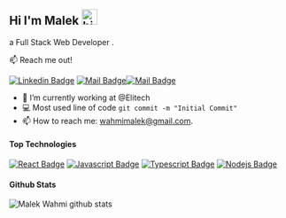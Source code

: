 ## Hi I'm Malek <img src="https://user-images.githubusercontent.com/1303154/88677602-1635ba80-d120-11ea-84d8-d263ba5fc3c0.gif" width="28px" alt="hi">

 a Full Stack Web Developer .


:mailbox: Reach me out!

[![Linkedin Badge](https://img.shields.io/badge/-MalekWahmi-0e76a8?style=flat&labelColor=0e76a8&logo=linkedin&logoColor=white)](https://www.linkedin.com/in/wahmimalek/) [![Mail Badge](https://img.shields.io/badge/-@malekwahmi-e84393?style=flat&labelColor=e84393&logo=instagram&logoColor=white)](https://instagram.com/malek_wahmi/?hl=fr)[![Mail Badge](https://img.shields.io/badge/-wahmimalek-c0392b?style=flat&labelColor=c0392b&logo=gmail&logoColor=white)](mailto:wahmimalek@gmail.com)


<!-- TODO: Add last video link -->

- 🔭 I’m currently working  at @Elitech
- :computer: Most used line of code `git commit -m "Initial Commit"`
- 📫 How to reach me: wahmimalek@gmail.com.


#### Top Technologies

<!-- TODO: Make technologies links takes you to repositories -->

[![React Badge](https://img.shields.io/badge/-React-61DBFB?style=for-the-badge&labelColor=black&logo=react&logoColor=61DBFB)](#) [![Javascript Badge](https://img.shields.io/badge/-Javascript-F0DB4F?style=for-the-badge&labelColor=black&logo=javascript&logoColor=F0DB4F)](#) [![Typescript Badge](https://img.shields.io/badge/-Typescript-007acc?style=for-the-badge&labelColor=black&logo=typescript&logoColor=007acc)](#) [![Nodejs Badge](https://img.shields.io/badge/-Nodejs-3C873A?style=for-the-badge&labelColor=black&logo=node.js&logoColor=3C873A)](#) 

#### Github Stats

![Malek Wahmi github stats](https://github-readme-stats.vercel.app/api?username=malekwahmi&count_private=true&theme=tokyonight&hide=contribs,prs)

</details>
